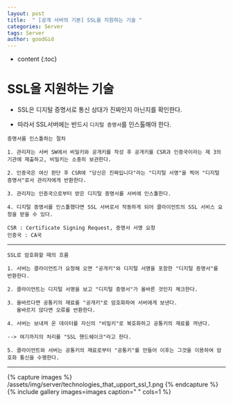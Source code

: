 ```yaml
---
layout: post
title:  " [공개 서버의 기본] SSL을 지원하는 기술 "
categories: Server
tags: Server
author: goodGid
---
```

* content
{:toc}


# SSL을 지원하는 기술

* SSL은 디지털 증명서로 통신 상대가 진짜인지 아닌지를 확인한다.

* 따라서 SSL서버에는 반드시 `디지털 증명서`를 인스톨해야 한다.

```
증명서를 인스톨하는 절차

1. 관리자는 서버 SW에서 비밀키와 공개키를 작성 후 공개키를 CSR과 인증국이라는 제 3의 기관에 제출하고, 비밀키는 소중히 보관한다.

2. 인증국은 여신 판단 후 CSR에 "당신은 진짜입니다"라는 "디지털 서명"을 찍어 "디지털 증명서"로서 관리자에게 반환한다.

3. 관리자는 인증국으로부터 받은 디지털 증명서를 서버에 인스톨한다.

4. 디지털 증명서를 인스톨했다면 SSL 서버로서 작동하게 되어 클라이언트의 SSL 서비스 요청을 받을 수 있다.

CSR : Certificate Signing Request, 증명서 서명 요청
인증국 : CA국
```

---
```
SSL로 암호화할 때의 흐름

1. 서버는 클라이언트가 요청해 오면 "공개키"와 디지털 서명을 포함한 "디지털 증명서"를 반환한다.

2. 클라이언트는 디지털 서명을 보고 "디지털 증명서"가 올바른 것인지 체크한다.

3. 올바르다면 공통키의 재료를 "공개키"로 암호화하여 서버에게 보낸다. 
   올바르지 않다면 오류를 반환한다.

4. 서버는 보내져 온 데이터를 자신의 "비밀키"로 복호화하고 공통키의 재료를 꺼낸다.

--> 여기까지의 처리를 "SSL 핸드쉐이크"라고 한다.

5. 클라이언트와 서버는 공통키의 재료로부터 "공통키"를 만들어 이후는 그것을 이용하여 암호화 통신을 수행한다.
```

---

{% capture images %}
    /assets/img/server/technologies_that_upport_ssl_1.png
{% endcapture %}
{% include gallery images=images caption=" " cols=1 %}

